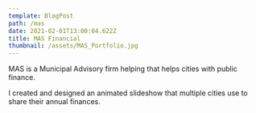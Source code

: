 ```yaml
---
template: BlogPost
path: /mas
date: 2021-02-01T13:00:04.622Z
title: MAS Financial
thumbnail: /assets/MAS_Portfolio.jpg
---
```

MAS is a Municipal Advisory firm helping that helps cities with public finance.

I created and designed an animated slideshow that multiple cities use to share their annual finances.
